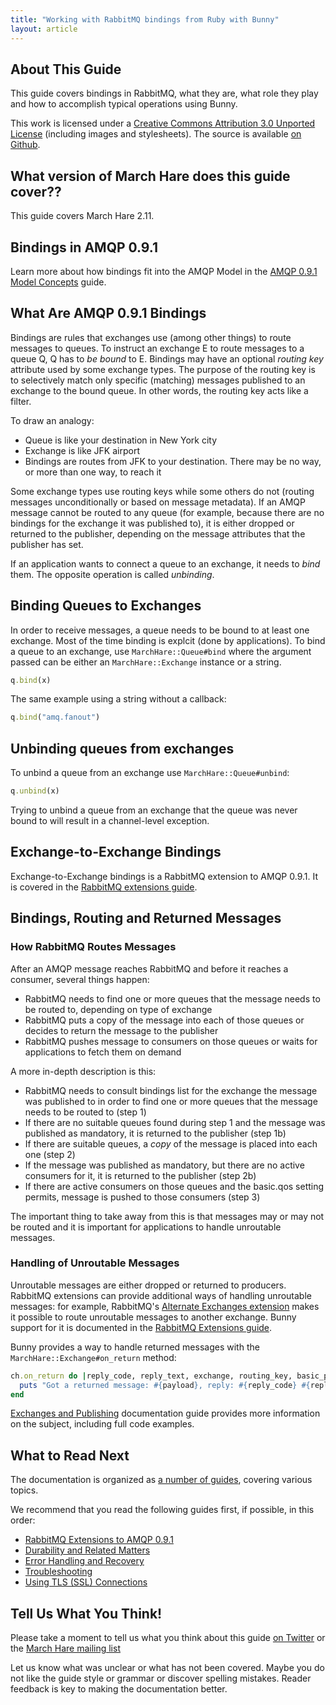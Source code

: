 ```yaml
---
title: "Working with RabbitMQ bindings from Ruby with Bunny"
layout: article
---
```


## About This Guide

This guide covers bindings in RabbitMQ, what they are, what role they play and how to accomplish typical operations using Bunny.

This work is licensed under a <a rel="license" href="http://creativecommons.org/licenses/by/3.0/">Creative Commons Attribution 3.0 Unported License</a>
(including images and stylesheets). The source is available [on Github](https://github.com/ruby-amqp/rubymarchhare.info).


## What version of March Hare does this guide cover??

This guide covers March Hare 2.11.


## Bindings in AMQP 0.9.1

Learn more about how bindings fit into the AMQP Model in the [AMQP 0.9.1 Model Concepts](http://www.rabbitmq.com/tutorials/amqp-concepts.html) guide.


## What Are AMQP 0.9.1 Bindings

Bindings are rules that exchanges use (among other things) to route messages to queues. To instruct an exchange E to route messages to a queue Q, Q has to _be bound_ to E.
Bindings may have an optional _routing key_ attribute used by some exchange types. The purpose of the routing key is to selectively match only specific (matching) messages
published to an exchange to the bound queue. In other words, the routing key acts like a filter.

To draw an analogy:

 * Queue is like your destination in New York city
 * Exchange is like JFK airport
 * Bindings are routes from JFK to your destination. There may be no way, or more than one way, to reach it

Some exchange types use routing keys while some others do not (routing messages unconditionally or based on message metadata). If an AMQP message cannot be routed to any
queue (for example, because there are no bindings for the exchange it was published to), it is either dropped or returned to the publisher, depending on the message
attributes that the publisher has set.

If an application wants to connect a queue to an exchange, it needs to _bind_ them. The opposite operation is called _unbinding_.

## Binding Queues to Exchanges

In order to receive messages, a queue needs to be bound to at least one exchange. Most of the time binding is explcit (done by applications).
To bind a queue to an exchange, use `MarchHare::Queue#bind` where the argument passed can be either an `MarchHare::Exchange` instance or a string.

``` ruby
q.bind(x)
```

The same example using a string without a callback:

``` ruby
q.bind("amq.fanout")
```


## Unbinding queues from exchanges

To unbind a queue from an exchange use `MarchHare::Queue#unbind`:

``` ruby
q.unbind(x)
```
<span class="note">Trying to unbind a queue from an exchange that the queue was never bound to will result in a channel-level exception.</span>


## Exchange-to-Exchange Bindings

Exchange-to-Exchange bindings is a RabbitMQ extension to AMQP 0.9.1. It is covered in the [RabbitMQ extensions guide](/articles/extensions.html).


## Bindings, Routing and Returned Messages

### How RabbitMQ Routes Messages

After an AMQP message reaches RabbitMQ and before it reaches a consumer, several things happen:

 * RabbitMQ needs to find one or more queues that the message needs to be routed to, depending on type of exchange
 * RabbitMQ puts a copy of the message into each of those queues or decides to return the message to the publisher
 * RabbitMQ pushes message to consumers on those queues or waits for applications to fetch them on demand

A more in-depth description is this:

 * RabbitMQ needs to consult bindings list for the exchange the message was published to in order to find one or more queues that the message needs to be routed to (step 1)
 * If there are no suitable queues found during step 1 and the message was published as mandatory, it is returned to the publisher (step 1b)
 * If there are suitable queues, a _copy_ of the message is placed into each one (step 2)
 * If the message was published as mandatory, but there are no active consumers for it, it is returned to the publisher (step 2b)
 * If there are active consumers on those queues and the basic.qos setting permits, message is pushed to those consumers (step 3)

The important thing to take away from this is that messages may or may not be routed and it is important for applications to handle unroutable messages.

### Handling of Unroutable Messages

Unroutable messages are either dropped or returned to producers. RabbitMQ extensions can provide additional ways of handling unroutable messages: for example,
RabbitMQ's [Alternate Exchanges extension](http://www.rabbitmq.com/ae.html) makes it possible to route unroutable messages to another exchange.
Bunny support for it is documented in the [RabbitMQ Extensions guide](/articles/extensions.html).

Bunny provides a way to handle returned messages with the `MarchHare::Exchange#on_return` method:

``` ruby
ch.on_return do |reply_code, reply_text, exchange, routing_key, basic_properties, payload|
  puts "Got a returned message: #{payload}, reply: #{reply_code} #{reply_text}"
end
```

[Exchanges and Publishing](/articles/exchanges.html) documentation guide provides more information on the subject, including full code examples.


## What to Read Next

The documentation is organized as [a number of guides](/articles/guides.html), covering various topics.

We recommend that you read the following guides first, if possible, in this order:

 * [RabbitMQ Extensions to AMQP 0.9.1](/articles/extensions.html)
 * [Durability and Related Matters](/articles/durability.html)
 * [Error Handling and Recovery](/articles/error_handling.html)
 * [Troubleshooting](/articles/troubleshooting.html)
 * [Using TLS (SSL) Connections](/articles/tls.html)


## Tell Us What You Think!

Please take a moment to tell us what you think about this guide [on Twitter](http://twitter.com/rubyamqp) or the [March Hare mailing list](https://groups.google.com/forum/#!forum/ruby-amqp)

Let us know what was unclear or what has not been covered. Maybe you do not like the guide style or grammar or discover spelling mistakes. Reader feedback is key to making the documentation better.

